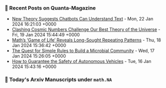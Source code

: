 ### 📝 Recent Posts on Quanta-Magazine
<!-- quanta starts -->
* <a href="https://www.quantamagazine.org/new-theory-suggests-chatbots-can-understand-text-20240122/">New Theory Suggests Chatbots Can Understand Text</a> - Mon, 22 Jan 2024 16:21:03 +0000
* <a href="https://www.quantamagazine.org/clashing-cosmic-numbers-challenge-our-best-theory-of-the-universe-20240119/">Clashing Cosmic Numbers Challenge Our Best Theory of the Universe</a> - Fri, 19 Jan 2024 15:44:49 +0000
* <a href="https://www.quantamagazine.org/maths-game-of-life-reveals-long-sought-repeating-patterns-20240118/">Math’s ‘Game of Life’ Reveals Long-Sought Repeating Patterns</a> - Thu, 18 Jan 2024 15:36:42 +0000
* <a href="https://www.quantamagazine.org/the-quest-for-simple-rules-to-build-a-microbial-community-20240117/">The Quest for Simple Rules to Build a Microbial Community</a> - Wed, 17 Jan 2024 15:26:05 +0000
* <a href="https://www.quantamagazine.org/how-to-guarantee-the-safety-of-autonomous-vehicles-20240116/">How to Guarantee the Safety of Autonomous Vehicles</a> - Tue, 16 Jan 2024 15:43:16 +0000
<!-- quanta ends -->
### 📝 Today's Arxiv Manuscripts under ``math.NA``
<!-- arxiv-math-na starts -->

<!-- arxiv-math-na ends -->
